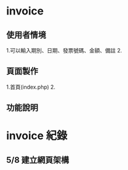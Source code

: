 # invoice
## 使用者情境
 1.可以輸入期別、日期、發票號碼、金額、備註
 2.
## 頁面製作
1.首頁(index.php)
2.
## 功能說明



# invoice 紀錄
## 5/8 建立網頁架構
